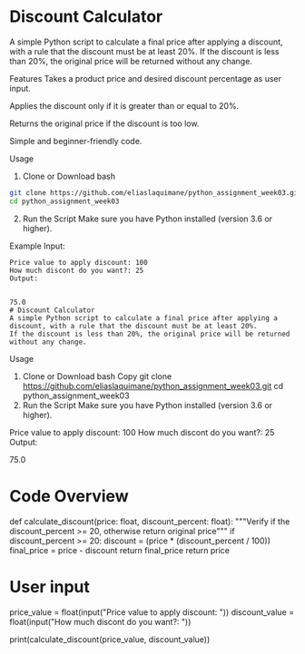 # Discount Calculator 
A simple Python script to calculate a final price after applying a discount, with a rule that the discount must be at least 20%.
If the discount is less than 20%, the original price will be returned without any change.

Features
Takes a product price and desired discount percentage as user input.

Applies the discount only if it is greater than or equal to 20%.

Returns the original price if the discount is too low.

Simple and beginner-friendly code.

Usage
1. Clone or Download
bash
```bash
git clone https://github.com/eliaslaquimane/python_assignment_week03.git
cd python_assignment_week03
``` 
2. Run the Script
Make sure you have Python installed (version 3.6 or higher).

Example
Input:
```vbnet
Price value to apply discount: 100
How much discont do you want?: 25
Output:
```
```plaintext

75.0
# Discount Calculator
A simple Python script to calculate a final price after applying a discount, with a rule that the discount must be at least 20%.
If the discount is less than 20%, the original price will be returned without any change.
```
Usage
1. Clone or Download
bash
Copy
git clone https://github.com/eliaslaquimane/python_assignment_week03.git
cd python_assignment_week03
2. Run the Script
Make sure you have Python installed (version 3.6 or higher).

Price value to apply discount: 100
How much discont do you want?: 25
Output:

75.0

# Code Overview
def calculate_discount(price: float, discount_percent: float):
    """Verify if the discount_percent >= 20, otherwise return original price"""
    if discount_percent >= 20:
        discount = (price * (discount_percent / 100))
        final_price = price - discount
        return final_price
    return price

# User input
price_value = float(input("Price value to apply discount: "))
discount_value = float(input("How much discont do you want?: "))

print(calculate_discount(price_value, discount_value))
